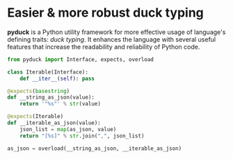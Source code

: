 # Easier & more robust duck typing

**pyduck** is a Python utility framework for more effective usage of language's defining traits: _duck typing_.
It enhances the language with several useful features that increase the readability and reliability of Python code.

```python
from pyduck import Interface, expects, overload

class Iterable(Interface):
    def __iter__(self): pass

@expects(basestring)
def __string_as_json(value):
    return '"%s"' % str(value)

@expects(Iterable)
def __iterable_as_json(value):
    json_list = map(as_json, value)
    return "[%s]" % str.join(",", json_list)

as_json = overload(__string_as_json, __iterable_as_json)
```

